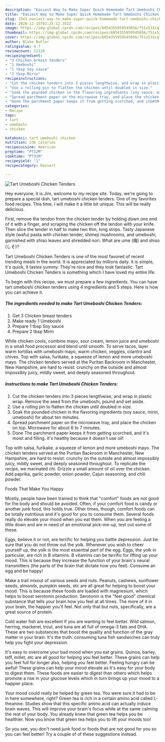 ```yaml
---
description: "Easiest Way to Make Super Quick Homemade Tart Umeboshi Chicken Tenders"
title: "Easiest Way to Make Super Quick Homemade Tart Umeboshi Chicken Tenders"
slug: 1541-easiest-way-to-make-super-quick-homemade-tart-umeboshi-chicken-tenders
date: 2020-12-15T02:25:12.352Z
image: https://img-global.cpcdn.com/recipes/6054355959545856/751x532cq70/tart-umeboshi-chicken-tenders-recipe-main-photo.jpg
thumbnail: https://img-global.cpcdn.com/recipes/6054355959545856/751x532cq70/tart-umeboshi-chicken-tenders-recipe-main-photo.jpg
cover: https://img-global.cpcdn.com/recipes/6054355959545856/751x532cq70/tart-umeboshi-chicken-tenders-recipe-main-photo.jpg
author: Blake Butler
ratingvalue: 4.7
reviewcount: 21120
recipeingredient:
- "3 Chicken breast tenders"
- "1 Umeboshi"
- "1 tbsp Soy sauce"
- "2 tbsp Mirin"
recipeinstructions:
- "Cut the chicken tenders into 3 pieces lengthwise, and wrap in plastic wrap. Remove the seed from the umeboshi, pound and set aside."
- "Use a rolling pin to flatten the chicken until doubled in size."
- "Soak the pounded chicken in the flavoring ingredients (soy sauce, mirin, umeboshi) for about ten minutes."
- "Spread parchment paper on the microwave tray, and place the chicken on top. Microwave for about 6 to 7 minutes."
- "Done The parchment paper keeps it from getting scorched, and it&#39;s moist and filling. It&#39;s healthy because it doesn&#39;t use oil!"
categories:
- Recipe
tags:
- tart
- umeboshi
- chicken

katakunci: tart umeboshi chicken 
nutrition: 236 calories
recipecuisine: American
preptime: "PT12M"
cooktime: "PT31M"
recipeyield: "1"
recipecategory: Dessert

---
```



![Tart Umeboshi Chicken Tenders](https://img-global.cpcdn.com/recipes/6054355959545856/751x532cq70/tart-umeboshi-chicken-tenders-recipe-main-photo.jpg)

Hey everyone, it is Jim, welcome to my recipe site. Today, we're going to prepare a special dish, tart umeboshi chicken tenders. One of my favorites food recipes. This time, I will make it a little bit unique. This will be really delicious.

First, remove the tendon from the chicken tender by holding down one end of it with a finger, and scraping the chicken off the tendon with your knife. Then slice the tender in half to make two thin, long strips. Tasty Japanese style (wafu) pasta with chicken tender, shimeji mushrooms, and umeboshi, garnished with shiso leaves and shredded nori. What are ume (梅) and shiso (しそ)?

Tart Umeboshi Chicken Tenders is one of the most favored of recent trending meals in the world. It is appreciated by millions daily. It is simple, it's quick, it tastes yummy. They're nice and they look fantastic. Tart Umeboshi Chicken Tenders is something which I have loved my entire life.


To begin with this recipe, we must prepare a few ingredients. You can have tart umeboshi chicken tenders using 4 ingredients and 5 steps. Here is how you can achieve it.

<!--inarticleads1-->

##### The ingredients needed to make Tart Umeboshi Chicken Tenders:

1. Get 3 Chicken breast tenders
1. Make ready 1 Umeboshi
1. Prepare 1 tbsp Soy sauce
1. Prepare 2 tbsp Mirin


While chicken cools, combine mayo, sour cream, lemon juice and umeboshi in a small food processor and blend until smooth. To serve tacos, layer warm tortillas with umeboshi mayo, warm chicken, veggies, cilantro and chives. Top with salsa, furikake, a squeeze of lemon and more umeboshi mayo. The chicken tenders served at the Puritan Backroom in Manchester, New Hampshire, are hard to resist: crunchy on the outside and almost impossibly juicy, mildly sweet, and deeply seasoned throughout. 

<!--inarticleads2-->

##### Instructions to make Tart Umeboshi Chicken Tenders:

1. Cut the chicken tenders into 3 pieces lengthwise, and wrap in plastic wrap. Remove the seed from the umeboshi, pound and set aside.
1. Use a rolling pin to flatten the chicken until doubled in size.
1. Soak the pounded chicken in the flavoring ingredients (soy sauce, mirin, umeboshi) for about ten minutes.
1. Spread parchment paper on the microwave tray, and place the chicken on top. Microwave for about 6 to 7 minutes.
1. Done The parchment paper keeps it from getting scorched, and it&#39;s moist and filling. It&#39;s healthy because it doesn&#39;t use oil!


Top with salsa, furikake, a squeeze of lemon and more umeboshi mayo. The chicken tenders served at the Puritan Backroom in Manchester, New Hampshire, are hard to resist: crunchy on the outside and almost impossibly juicy, mildly sweet, and deeply seasoned throughout. To replicate the recipe, we marinated chi. Drizzle a small amount of oil over the chicken. Add paprika, garlic powder, onion powder, Cajun seasoning, and chili powder. 

Foods That Make You Happy


Mostly, people have been trained to think that "comfort" foods are not good for the body and should be avoided. Often, if your comfort food is candy or another junk food, this holds true. Other times, though, comfort foods can be totally nutritious and it's good for you to consume them. Several foods really do elevate your mood when you eat them. When you are feeling a little down and are in need of an emotional pick-me-up, test out some of these.

Eggs, believe it or not, are terrific for helping you battle depression. Just be sure that you do not throw out the yolk. Whenever you wish to cheer yourself up, the yolk is the most essential part of the egg. Eggs, the yolk in particular, are rich in B vitamins. B vitamins can be terrific for lifting up your mood. This is because they increase the function of your brain's neural transmitters (the parts of the brain that dictate how you feel). Consume an egg and be happy!

Make a trail mixout of various seeds and nuts. Peanuts, cashews, sunflower seeds, almonds, pumpkin seeds, etc are all great for helping to boost your mood. This is because these foods are loaded with magnesium, which helps to boost serotonin production. Serotonin is the "feel good" chemical substance that tells your brain how you feel at all times. The more of it in your brain, the happier you'll feel. Not only that but nuts, specifically, are a great source of protein.

Cold water fish are excellent if you are wanting to feel better. Wild salmon, herring, mackerel, trout, and tuna are all full of omega-3 fats and DHA. These are two substances that boost the quality and function of the gray matter in your brain. It's the truth: consuming tuna fish sandwiches can truly help you fight your depression. 

It's easy to overcome your bad mood when you eat grains. Quinoa, barley, teff, millet, etc are all good for helping you feel better. These grains can help you feel full for longer also, helping you feel better. Feeling hungry can be awful! These grains can help your mood elevate as it's easy for your body to digest them. These foods are easier to digest than others which helps promote a rise in your glucose levels which in turn brings up your mood to a happier place.

Your mood could really be helped by green tea. You were sure it had to be in here somewhere, right? Green tea is rich in a certain amino acid called L-theanine. Studies show that this specific amino acid can actually induce brain waves. This will improve your brain's focus while at the same calming the rest of your body. You already knew that green tea helps you be healthier. Now you know that green tea helps you to lift your moods too!

So you see, you don't need junk food or foods that are not good for you so you can feel better! Try  a  couple of  of  these  suggestions  instead.

